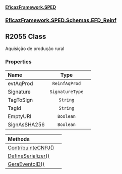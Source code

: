 #### [EficazFramework.SPED](EficazFrameworkSPED.md 'EficazFramework SPED')
### [EficazFramework.SPED.Schemas.EFD_Reinf](EficazFramework.SPED.Schemas.EFD_Reinf.md 'EficazFramework.SPED.Schemas.EFD_Reinf')

## R2055 Class

Aquisição de produção rural
### Properties

| Name | Type | |
| :--- | :---: | :--- |
| evtAqProd | `ReinfAqProd` |  |
| Signature | `SignatureType` |  |
| TagToSign | `String` |  |
| TagId | `String` |  |
| EmptyURI | `Boolean` |  |
| SignAsSHA256 | `Boolean` |  |

| Methods | |
| :--- | :--- |
| [ContribuinteCNPJ()](EficazFramework.SPED.Schemas.EFD_Reinf/R2055/ContribuinteCNPJ().md 'EficazFramework.SPED.Schemas.EFD_Reinf.R2055.ContribuinteCNPJ()') | |
| [DefineSerializer()](EficazFramework.SPED.Schemas.EFD_Reinf/R2055/DefineSerializer().md 'EficazFramework.SPED.Schemas.EFD_Reinf.R2055.DefineSerializer()') | |
| [GeraEventoID()](EficazFramework.SPED.Schemas.EFD_Reinf/R2055/GeraEventoID().md 'EficazFramework.SPED.Schemas.EFD_Reinf.R2055.GeraEventoID()') | |
